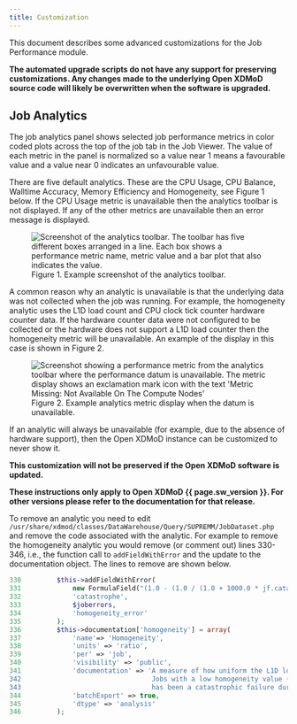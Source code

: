 ```yaml
---
title: Customization
---
```


This document describes some advanced customizations for the Job Performance module.

**The automated upgrade scripts do not have any support for preserving
customizations. Any changes made to the underlying Open XDMoD source code
will likely be overwritten when the software is upgraded.**

## Job Analytics

The job analytics panel shows selected job performance metrics in color
coded plots across the top of the job tab in the Job Viewer. The value of
each metric in the panel is normalized so a value near 1 means a favourable
value and a value near 0 indicates an unfavourable value.

There are five default analytics. These are the CPU Usage,
CPU Balance, Walltime Accuracy, Memory Efficiency and Homogeneity, see Figure 1
below. If the CPU Usage metric is unavailable then the analytics toolbar is not displayed.
If any of the other metrics are unavailable then an error message is displayed.

<figure>
<img src="{{ site.baseurl }}/assets/images/analytics_with_five.png" alt="Screenshot of the analytics toolbar. The toolbar has five different boxes arranged in a line. Each box shows a performance metric name, metric value and a bar plot that also indicates the value." />
<figcaption>Figure 1. Example screenshot of the analytics toolbar.</figcaption>
</figure>

A common reason why an analytic is unavailable is that the underlying data was not collected
when the job was running. For example, the homogeneity analytic uses the L1D load count and
CPU clock tick counter hardware counter data. If the hardware counter data were not configured
to be collected or the hardware does not support a L1D load counter then the homogeneity
metric will be unavailable. An example of the display in this case is shown in Figure 2.

<figure>
<img src="{{ site.baseurl }}/assets/images/analytics_unavailable.png" alt="Screenshot showing a performance metric from the analytics toolbar where the performance datum is unavailable. The metric display shows an exclamation mark icon with the text 'Metric Missing: Not Available On The Compute Nodes'" />
<figcaption>Figure 2. Example analytics metric display when the datum is unavailable.</figcaption>
</figure>

If an analytic will always be unavailable (for example, due to the absence of
hardware support), then the Open XDMoD instance can be customized to never show it.

**This customization will not be preserved if the Open XDMoD software is updated.**

**These instructions only apply to Open XDMoD {{ page.sw_version }}. For other
versions please refer to the documentation for that release.**

To remove an analytic you need to edit `/usr/share/xdmod/classes/DataWarehouse/Query/SUPREMM/JobDataset.php`
and remove the code associated with the analytic. For example to remove the homogeneity
analytic you would remove (or comment out) lines 330-346, i.e., the function call to `addFieldWithError` and the
update to the documentation object. The lines to remove are shown below.
```php
330         $this->addFieldWithError(
331             new FormulaField("(1.0 - (1.0 / (1.0 + 1000.0 * jf.catastrophe)))", "homogeneity"),
332             'catastrophe',
333             $joberrors,
334             'homogeneity_error'
335         );
336         $this->documentation['homogeneity'] = array(
337             'name'=> 'Homogeneity',
338             'units' => 'ratio',
339             'per' => 'job',
340             'visibility' => 'public',
341             'documentation' => 'A measure of how uniform the L1D load rate is over the lifetime of the job.
342                                 Jobs with a low homogeneity value (~0) should be investigated to check if there
343                                 has been a catastrophic failure during the job',
344             'batchExport' => true,
345             'dtype' => 'analysis'
346         );
```
